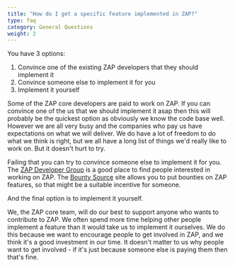 ```yaml
---
title: "How do I get a specific feature implemented in ZAP?"
type: faq
category: General Questions
weight: 2
---
```


You have 3 options:

1. Convince one of the existing ZAP developers that they should implement it
2. Convince someone else to implement it for you
3. Implement it yourself

Some of the ZAP core developers are paid to work on ZAP. If you can convince
one of the us that we should implement it asap then this will probably be the
quickest option as obviously we know the code base well. However we are all
very busy and the companies who pay us have expectations on what we will
deliver. We do have a lot of freedom to do what we think is right, but we all
have a long list of things we'd really like to work on. But it doesn't hurt to
try.

Failing that you can try to convince someone else to implement it for you. The
[ZAP Developer Group](https://groups.google.com/group/zaproxy-develop) is a
good place to find people interested in working on ZAP.
The [Bounty Source](https://www.bountysource.com/teams/zap/issues) site allows you to put
bounties on ZAP features, so that might be a suitable incentive for someone.

And the final option is to implement it yourself.

We, the ZAP core team, will do our best to support anyone who wants to
contribute to ZAP. We often spend more time helping other people implement a
feature than it would take us to implement it ourselves. We do this because we
want to encourage people to get involved in ZAP, and we think it's a good
investment in our time. It doesn't matter to us why people want to get involved - if it's just because someone else is paying them then that's fine.
